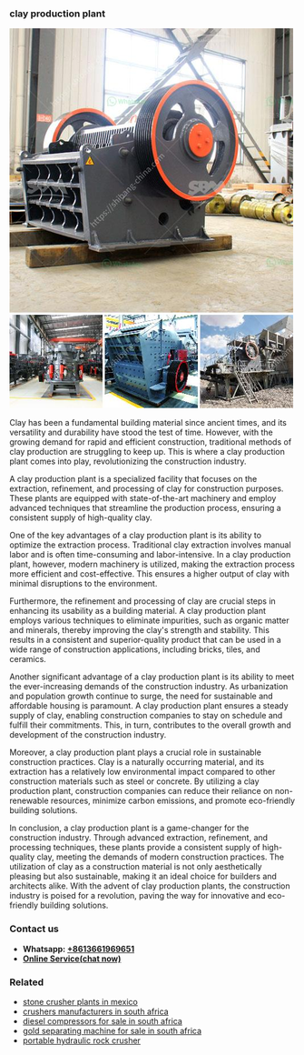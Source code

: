 <h3>clay production plant</h3><img src='1704791346.jpg' alt=''><p>Clay has been a fundamental building material since ancient times, and its versatility and durability have stood the test of time. However, with the growing demand for rapid and efficient construction, traditional methods of clay production are struggling to keep up. This is where a clay production plant comes into play, revolutionizing the construction industry.</p><p>A clay production plant is a specialized facility that focuses on the extraction, refinement, and processing of clay for construction purposes. These plants are equipped with state-of-the-art machinery and employ advanced techniques that streamline the production process, ensuring a consistent supply of high-quality clay.</p><p>One of the key advantages of a clay production plant is its ability to optimize the extraction process. Traditional clay extraction involves manual labor and is often time-consuming and labor-intensive. In a clay production plant, however, modern machinery is utilized, making the extraction process more efficient and cost-effective. This ensures a higher output of clay with minimal disruptions to the environment.</p><p>Furthermore, the refinement and processing of clay are crucial steps in enhancing its usability as a building material. A clay production plant employs various techniques to eliminate impurities, such as organic matter and minerals, thereby improving the clay's strength and stability. This results in a consistent and superior-quality product that can be used in a wide range of construction applications, including bricks, tiles, and ceramics.</p><p>Another significant advantage of a clay production plant is its ability to meet the ever-increasing demands of the construction industry. As urbanization and population growth continue to surge, the need for sustainable and affordable housing is paramount. A clay production plant ensures a steady supply of clay, enabling construction companies to stay on schedule and fulfill their commitments. This, in turn, contributes to the overall growth and development of the construction industry.</p><p>Moreover, a clay production plant plays a crucial role in sustainable construction practices. Clay is a naturally occurring material, and its extraction has a relatively low environmental impact compared to other construction materials such as steel or concrete. By utilizing a clay production plant, construction companies can reduce their reliance on non-renewable resources, minimize carbon emissions, and promote eco-friendly building solutions.</p><p>In conclusion, a clay production plant is a game-changer for the construction industry. Through advanced extraction, refinement, and processing techniques, these plants provide a consistent supply of high-quality clay, meeting the demands of modern construction practices. The utilization of clay as a construction material is not only aesthetically pleasing but also sustainable, making it an ideal choice for builders and architects alike. With the advent of clay production plants, the construction industry is poised for a revolution, paving the way for innovative and eco-friendly building solutions.</p><h3>Contact us</h3><ul><li><strong>Whatsapp:&nbsp;<a href="https://wa.me/8613661969651">+8613661969651</a></strong></li><li><a href="https://swt.shibang-china.com/?git&amp;zhl&amp;clay production plant"><strong>Online Service(chat now)</strong></a></li></ul><h3>Related</h3><ul><li><a href='stone crusher plants in mexico.md'>stone crusher plants in mexico</a></li><li><a href='crushers manufacturers in south africa.md'>crushers manufacturers in south africa</a></li><li><a href='diesel compressors for sale in south africa.md'>diesel compressors for sale in south africa</a></li><li><a href='gold separating machine for sale in south africa.md'>gold separating machine for sale in south africa</a></li><li><a href='portable hydraulic rock crusher.md'>portable hydraulic rock crusher</a></li></ul>
